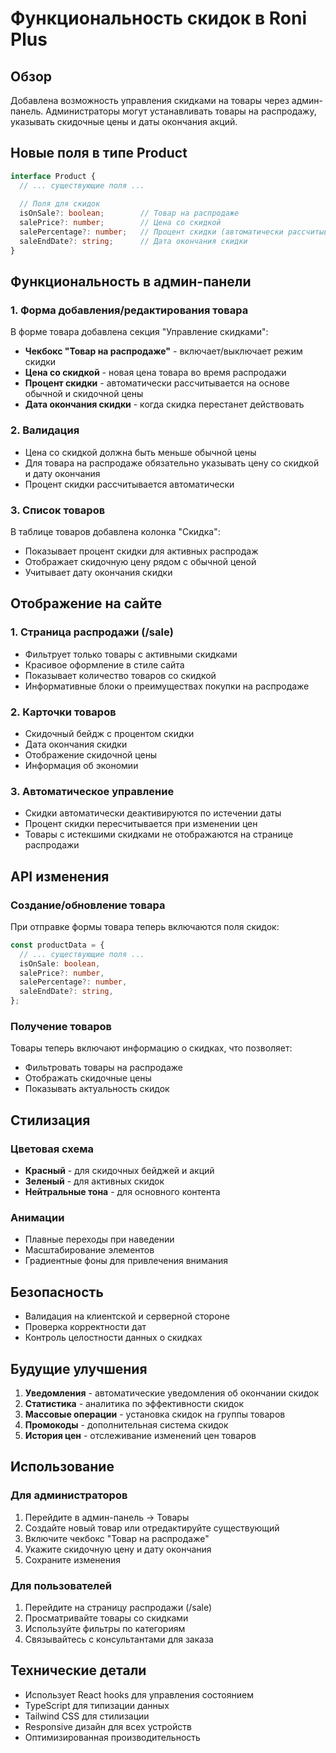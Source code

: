# Функциональность скидок в Roni Plus

## Обзор

Добавлена возможность управления скидками на товары через админ-панель. Администраторы могут устанавливать товары на распродажу, указывать скидочные цены и даты окончания акций.

## Новые поля в типе Product

```typescript
interface Product {
  // ... существующие поля ...
  
  // Поля для скидок
  isOnSale?: boolean;        // Товар на распродаже
  salePrice?: number;        // Цена со скидкой
  salePercentage?: number;   // Процент скидки (автоматически рассчитывается)
  saleEndDate?: string;      // Дата окончания скидки
}
```

## Функциональность в админ-панели

### 1. Форма добавления/редактирования товара

В форме товара добавлена секция "Управление скидками":

- **Чекбокс "Товар на распродаже"** - включает/выключает режим скидки
- **Цена со скидкой** - новая цена товара во время распродажи
- **Процент скидки** - автоматически рассчитывается на основе обычной и скидочной цены
- **Дата окончания скидки** - когда скидка перестанет действовать

### 2. Валидация

- Цена со скидкой должна быть меньше обычной цены
- Для товара на распродаже обязательно указывать цену со скидкой и дату окончания
- Процент скидки рассчитывается автоматически

### 3. Список товаров

В таблице товаров добавлена колонка "Скидка":
- Показывает процент скидки для активных распродаж
- Отображает скидочную цену рядом с обычной ценой
- Учитывает дату окончания скидки

## Отображение на сайте

### 1. Страница распродажи (/sale)

- Фильтрует только товары с активными скидками
- Красивое оформление в стиле сайта
- Показывает количество товаров со скидкой
- Информативные блоки о преимуществах покупки на распродаже

### 2. Карточки товаров

- Скидочный бейдж с процентом скидки
- Дата окончания скидки
- Отображение скидочной цены
- Информация об экономии

### 3. Автоматическое управление

- Скидки автоматически деактивируются по истечении даты
- Процент скидки пересчитывается при изменении цен
- Товары с истекшими скидками не отображаются на странице распродажи

## API изменения

### Создание/обновление товара

При отправке формы товара теперь включаются поля скидок:

```typescript
const productData = {
  // ... существующие поля ...
  isOnSale: boolean,
  salePrice?: number,
  salePercentage?: number,
  saleEndDate?: string,
};
```

### Получение товаров

Товары теперь включают информацию о скидках, что позволяет:
- Фильтровать товары на распродаже
- Отображать скидочные цены
- Показывать актуальность скидок

## Стилизация

### Цветовая схема

- **Красный** - для скидочных бейджей и акций
- **Зеленый** - для активных скидок
- **Нейтральные тона** - для основного контента

### Анимации

- Плавные переходы при наведении
- Масштабирование элементов
- Градиентные фоны для привлечения внимания

## Безопасность

- Валидация на клиентской и серверной стороне
- Проверка корректности дат
- Контроль целостности данных о скидках

## Будущие улучшения

1. **Уведомления** - автоматические уведомления об окончании скидок
2. **Статистика** - аналитика по эффективности скидок
3. **Массовые операции** - установка скидок на группы товаров
4. **Промокоды** - дополнительная система скидок
5. **История цен** - отслеживание изменений цен товаров

## Использование

### Для администраторов

1. Перейдите в админ-панель → Товары
2. Создайте новый товар или отредактируйте существующий
3. Включите чекбокс "Товар на распродаже"
4. Укажите скидочную цену и дату окончания
5. Сохраните изменения

### Для пользователей

1. Перейдите на страницу распродажи (/sale)
2. Просматривайте товары со скидками
3. Используйте фильтры по категориям
4. Связывайтесь с консультантами для заказа

## Технические детали

- Использует React hooks для управления состоянием
- TypeScript для типизации данных
- Tailwind CSS для стилизации
- Responsive дизайн для всех устройств
- Оптимизированная производительность
